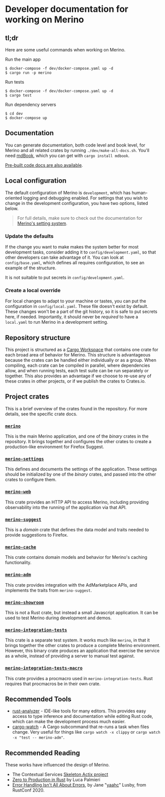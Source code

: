 # Developer documentation for working on Merino

## tl;dr

Here are some useful commands when working on Merino.

Run the main app

```shell
$ docker-compose -f dev/docker-compose.yaml up -d
$ cargo run -p merino
```

Run tests

```shell
$ docker-compose -f dev/docker-compose.yaml up -d
$ cargo test
```

Run dependency servers

```shell
$ cd dev
$ docker-compose up
```

## Documentation

You can generate documentation, both code level and book level, for Merino and
all related crates by running `./dev/make-all-docs.sh`. You'll need [mdBook][],
which you can get with `cargo install mdbook`.

[Pre-built code docs are also available](/merino/rustdoc/).

[mdbook]: https://rust-lang.github.io/mdBook/

## Local configuration

The default configuration of Merino is `development`, which has human-oriented
logging and debugging enabled. For settings that you wish to change in the
development configuration, you have two options, listed below.

> For full details, make sure to check out the documentation for
> [Merino's setting system](../ops.md).

### Update the defaults

If the change you want to make makes the system better for most development
tasks, consider adding it to `config/development.yaml`, so that other developers
can take advantage of it. You can look at `config/base.yaml`, which defines all
requires configuration, to see an example of the structure.

It is not suitable to put secrets in `config/development.yaml`.

### Create a local override

For local changes to adapt to your machine or tastes, you can put the
configuration in `config/local.yaml`. These file doesn't exist by default. These
changes won't be a part of the git history, so it is safe to put secrets here,
if needed. Importantly, it should never be _required_ to have a `local.yaml` to
run Merino in a development setting.

## Repository structure

This project is structured as a [Cargo Workspace][] that contains one crate for
each broad area of behavior for Merino. This structure is advantageous because
the crates can be handled either individually or as a group. When compiling,
each crate can be compiled in parallel, where dependencies allow, and when
running tests, each test suite can be run separately or together. This also
provides an advantage if we choose to re-use any of these crates in other
projects, or if we publish the crates to Crates.io.

[cargo workspace]: https://doc.rust-lang.org/book/ch14-03-cargo-workspaces.html

## Project crates

This is a brief overview of the crates found in the repository. For more
details, see the specific crate docs.

### [`merino`](../rustdoc/merino/)

This is the main Merino application, and one of the _binary_ crates in the
repository. It brings together and configures the other crates to create a
production-like environment for Firefox Suggest.

### [`merino-settings`](../rustdoc/merino_settings/)

This defines and documents the settings of the application. These settings
should be initialized by one of the _binary_ crates, and passed into the other
crates to configure them.

### [`merino-web`](../rustdoc/merino_web/)

This crate provides an HTTP API to access Merino, including providing
observability into the running of the application via that API.

### [`merino-suggest`](../rustdoc/merino_suggest/)

This is a _domain_ crate that defines the data model and traits needed to
provide suggestions to Firefox.

### [`merino-cache`](../rustdoc/merino_cache/)

This crate contains domain models and behavior for Merino's caching
functionality.

### [`merino-adm`](../rustdoc/merino_adm/)

This crate provides integration with the AdMarketplace APIs, and implements the
traits from `merino-suggest`.

### [`merino-showroom`](./showroom.html)

This is not a Rust crate, but instead a small Javascript application. It can be
used to test Merino during development and demos.

### [`merino-integration-tests`](../rustdoc/merino_integration_tests/)

This crate is a separate test system. It works much like `merino`, in that it
brings together the other crates to produce a complete Merino environment.
However, this binary crate produces an application that exercise the service as
a whole, instead of providing a server to manual test against.

### [`merino-integration-tests-macro`](../rustdoc/merino_integration_tests_macro/)

This crate provides a procmacro used in `merino-integration-tests`. Rust
requires that procmacros be in their own crate.

## Recommended Tools

- [rust-analyzer][] - IDE-like tools for many editors. This provides easy access
  to type inference and documentation while editing Rust code, which can make
  the development process much easier.
- [cargo-watch][] - A Cargo subcommand that re-runs a task when files change.
  Very useful for things like `cargo watch -x clippy` or
  `cargo watch -x "test -- merino-adm"`.

[rust-analyzer]: https://rust-analyzer.github.io/
[cargo-watch]: https://crates.io/crates/cargo-watch

## Recommended Reading

These works have influenced the design of Merino.

- The Contextual Services
  [Skeleton Actix project](https://github.com/mozilla-services/skeleton/)
- [Zero to Production in Rust](https://www.zero2prod.com/) by Luca Palmieri
- [Error Handling Isn't All About Errors](https://www.youtube.com/watch?v=rAF8mLI0naQ),
  by Jane "[yaahc](https://twitter.com/yaahc_/)" Lusby, from RustConf 2020.
